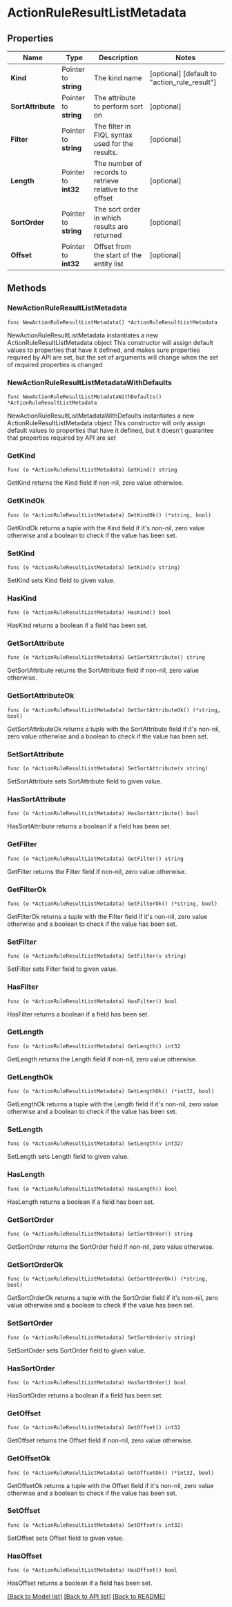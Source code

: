 # ActionRuleResultListMetadata

## Properties

Name | Type | Description | Notes
------------ | ------------- | ------------- | -------------
**Kind** | Pointer to **string** | The kind name | [optional] [default to "action_rule_result"]
**SortAttribute** | Pointer to **string** | The attribute to perform sort on | [optional] 
**Filter** | Pointer to **string** | The filter in FIQL syntax used for the results. | [optional] 
**Length** | Pointer to **int32** | The number of records to retrieve relative to the offset | [optional] 
**SortOrder** | Pointer to **string** | The sort order in which results are returned | [optional] 
**Offset** | Pointer to **int32** | Offset from the start of the entity list | [optional] 

## Methods

### NewActionRuleResultListMetadata

`func NewActionRuleResultListMetadata() *ActionRuleResultListMetadata`

NewActionRuleResultListMetadata instantiates a new ActionRuleResultListMetadata object
This constructor will assign default values to properties that have it defined,
and makes sure properties required by API are set, but the set of arguments
will change when the set of required properties is changed

### NewActionRuleResultListMetadataWithDefaults

`func NewActionRuleResultListMetadataWithDefaults() *ActionRuleResultListMetadata`

NewActionRuleResultListMetadataWithDefaults instantiates a new ActionRuleResultListMetadata object
This constructor will only assign default values to properties that have it defined,
but it doesn't guarantee that properties required by API are set

### GetKind

`func (o *ActionRuleResultListMetadata) GetKind() string`

GetKind returns the Kind field if non-nil, zero value otherwise.

### GetKindOk

`func (o *ActionRuleResultListMetadata) GetKindOk() (*string, bool)`

GetKindOk returns a tuple with the Kind field if it's non-nil, zero value otherwise
and a boolean to check if the value has been set.

### SetKind

`func (o *ActionRuleResultListMetadata) SetKind(v string)`

SetKind sets Kind field to given value.

### HasKind

`func (o *ActionRuleResultListMetadata) HasKind() bool`

HasKind returns a boolean if a field has been set.

### GetSortAttribute

`func (o *ActionRuleResultListMetadata) GetSortAttribute() string`

GetSortAttribute returns the SortAttribute field if non-nil, zero value otherwise.

### GetSortAttributeOk

`func (o *ActionRuleResultListMetadata) GetSortAttributeOk() (*string, bool)`

GetSortAttributeOk returns a tuple with the SortAttribute field if it's non-nil, zero value otherwise
and a boolean to check if the value has been set.

### SetSortAttribute

`func (o *ActionRuleResultListMetadata) SetSortAttribute(v string)`

SetSortAttribute sets SortAttribute field to given value.

### HasSortAttribute

`func (o *ActionRuleResultListMetadata) HasSortAttribute() bool`

HasSortAttribute returns a boolean if a field has been set.

### GetFilter

`func (o *ActionRuleResultListMetadata) GetFilter() string`

GetFilter returns the Filter field if non-nil, zero value otherwise.

### GetFilterOk

`func (o *ActionRuleResultListMetadata) GetFilterOk() (*string, bool)`

GetFilterOk returns a tuple with the Filter field if it's non-nil, zero value otherwise
and a boolean to check if the value has been set.

### SetFilter

`func (o *ActionRuleResultListMetadata) SetFilter(v string)`

SetFilter sets Filter field to given value.

### HasFilter

`func (o *ActionRuleResultListMetadata) HasFilter() bool`

HasFilter returns a boolean if a field has been set.

### GetLength

`func (o *ActionRuleResultListMetadata) GetLength() int32`

GetLength returns the Length field if non-nil, zero value otherwise.

### GetLengthOk

`func (o *ActionRuleResultListMetadata) GetLengthOk() (*int32, bool)`

GetLengthOk returns a tuple with the Length field if it's non-nil, zero value otherwise
and a boolean to check if the value has been set.

### SetLength

`func (o *ActionRuleResultListMetadata) SetLength(v int32)`

SetLength sets Length field to given value.

### HasLength

`func (o *ActionRuleResultListMetadata) HasLength() bool`

HasLength returns a boolean if a field has been set.

### GetSortOrder

`func (o *ActionRuleResultListMetadata) GetSortOrder() string`

GetSortOrder returns the SortOrder field if non-nil, zero value otherwise.

### GetSortOrderOk

`func (o *ActionRuleResultListMetadata) GetSortOrderOk() (*string, bool)`

GetSortOrderOk returns a tuple with the SortOrder field if it's non-nil, zero value otherwise
and a boolean to check if the value has been set.

### SetSortOrder

`func (o *ActionRuleResultListMetadata) SetSortOrder(v string)`

SetSortOrder sets SortOrder field to given value.

### HasSortOrder

`func (o *ActionRuleResultListMetadata) HasSortOrder() bool`

HasSortOrder returns a boolean if a field has been set.

### GetOffset

`func (o *ActionRuleResultListMetadata) GetOffset() int32`

GetOffset returns the Offset field if non-nil, zero value otherwise.

### GetOffsetOk

`func (o *ActionRuleResultListMetadata) GetOffsetOk() (*int32, bool)`

GetOffsetOk returns a tuple with the Offset field if it's non-nil, zero value otherwise
and a boolean to check if the value has been set.

### SetOffset

`func (o *ActionRuleResultListMetadata) SetOffset(v int32)`

SetOffset sets Offset field to given value.

### HasOffset

`func (o *ActionRuleResultListMetadata) HasOffset() bool`

HasOffset returns a boolean if a field has been set.


[[Back to Model list]](../README.md#documentation-for-models) [[Back to API list]](../README.md#documentation-for-api-endpoints) [[Back to README]](../README.md)


